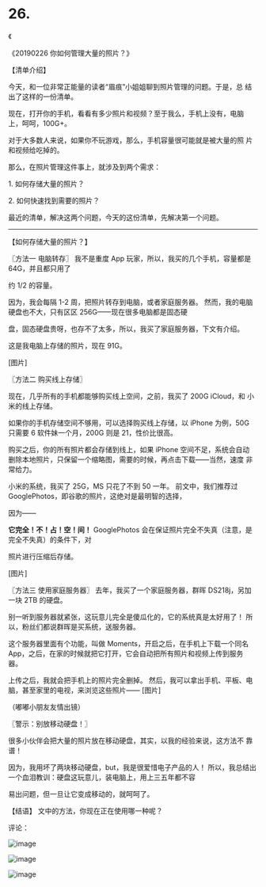 # 26.

《

《20190226 你如何管理大量的照片？》

【清单介绍】

今天，和一位非常正能量的读者“眉痕”小姐姐聊到照片管理的问题。于是，总 结出了这样的一份清单。

现在，打开你的手机，看看有多少照片和视频？至于我么，手机上没有，电脑 上，呵呵，100G+。

对于大多数人来说，如果你不玩游戏，那么，手机容量很可能就是被大量的照 片和视频给吃掉的。

那么，在照片管理这件事上，就涉及到两个需求：

1\. 如何存储大量的照片？

2\. 如何快速找到需要的照片？

最近的清单，解决这两个问题，今天的这份清单，先解决第一个问题。

---

【如何存储大量的照片？】

〖方法一 电脑转存〗 我不是重度 App 玩家，所以，我买的几个手机，容量都是 64G，并且都只用了

约 1/2 的容量。

因为，我会每隔 1-2 周，把照片转存到电脑，或者家庭服务器。 然而，我的电脑硬盘也不大，只有区区 256G——现在很多电脑都是固态硬

盘，固态硬盘贵呀，也存不了太多，所以，我买了家庭服务器，下文有介绍。

这是我电脑上存储的照片，现在 91G。

[图片]

〖方法二 购买线上存储〗

现在，几乎所有的手机都能够购买线上空间，之前，我买了 200G iCloud，和 小米的线上存储。

如果你的手机存储空间不够用，可以选择购买线上存储，以 iPhone 为例，50G 只需要 6 软件妹一个月，200G 则是 21，性价比很高。

购买之后，你的所有照片都会存储到线上，如果 iPhone 空间不足，系统会自动 删除本地照片，只保留一个缩略图，需要的时候，再点击下载——当然，速度 非常给力。

小米的系统，我买了 25G，MS 只花了不到 50 一年。 前文中，我们推荐过 GooglePhotos，即谷歌的照片，这绝对是最明智的选择，

因为——

**它完全！不！占！空！间！** GooglePhotos 会在保证照片完全不失真（注意，是完全不失真）的条件下，对

照片进行压缩后存储。

[图片]

〖方法三 使用家庭服务器〗 去年，我买了一个家庭服务器，群晖 DS218j，另加一块 2TB 的硬盘。

别一听到服务器就紧张，这玩意儿完全是傻瓜化的，它的系统真是太好用了！ 所以，粉丝们都说群晖是买系统，送服务器。

这个服务器里面有个功能，叫做 Moments，开启之后，在手机上下载一个同名 App，之后，在家的时候就把它打开，它会自动把所有照片和视频上传到服务 器。

上传之后，我就会把手机上的照片完全删掉。 然后，我可以拿出手机、平板、电脑，甚至家里的电视，来浏览这些照片—— [图片]

（嘟嘟小朋友友情出镜）

〖警示：别放移动硬盘！〗

很多小伙伴会把大量的照片放在移动硬盘，其实，以我的经验来说，这方法不 靠谱！

因为，我用坏了两块移动硬盘，but，我是很爱惜电子产品的人！ 所以，我总结出一个血泪教训：硬盘这玩意儿，装电脑上，用上三五年都不容

易出问题，但一旦让它变成移动的，就呵呵了。

【结语】 文中的方法，你现在正在使用哪一种呢？

评论：

![image](img/Image_044.png)

![image](img/Image_045.png)

![image](img/Image_046.png)